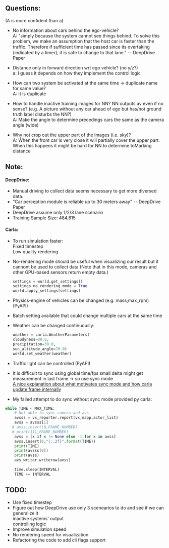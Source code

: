 ## Questions:

(A is more confident than a)

+ No information about cars behind the ego-vehicle?  
   A: "simply because the system cannot see things behind. To solve this problem, we make an assumption that the host car is faster than the trafﬁc. Therefore if sufﬁcient time has passed since its overtaking (indicated by a timer), it is safe to change to that lane." -- DeepDrive Paper

+ Distance only in forward direction wrt ego vehicle? (no y/z?)  
   a: I guess it depends on how they implement the control logic
   
+ How can two system be activated at the same time -> duplicate name for same value?  
   A: It is duplicate
   
+ How to handle inactive training images for NN? NN outputs av even if no sense? (e.g. A picture without any car ahead of ego but has/not ground truth label disturbs the NN?)  
   A: Make the angle to determine precedings cars the same as the camera angle (wide)

+ Why not crop out the upper part of the images (i.e. sky)?  
   A: When the front car is very close it will partially cover the upper part. When this happens it might be hard for NN to determine toMarking distance

## Note:
#### DeepDrive:
+ Manual driving to collect data seems necessary to get more diversed data. 
+ "Car perception module is reliable up to 30 meters away" -- DeepDrive Paper 
+ DeepDrive assume only 1/2/3 lane scenario
+ Training Sample Size: 484,815
   
#### Carla:
+ To run simulation faster:  
   Fixed timestep  
   Low quality rendering  
+ No-rendering mode should be useful when visualizing our result but it cannont be used to collect data (Note that in this mode, cameras and other GPU-based sensors return empty data.)  
    
    ```python
    settings = world.get_settings()
    settings.no_rendering_mode = True
    world.apply_settings(settings)
    ```
    
+ Physics-engine of vehicles can be changed (e.g. mass;max_rpm) (PyAPI)
+ Batch setting available that could change multiple cars at the same time
+ Weather can be changed continuously:
   
   ```python
   weather = carla.WeatherParameters(
   cloudyness=80.0,
   precipitation=30.0,
   sun_altitude_angle=70.0)
   world.set_weather(weather)
   ```
   
+ Traffic light can be controlled (PyAPI)  
+ It is difficult to sync using global time/fps small delta might get measurement in last frame -> so use sync mode  
   [A nice explanation about what motivates sync mode and how carla update frame internally](https://github.com/carla-simulator/carla/issues/1274#issuecomment-465567495)
+ My failed attempt to do sync without sync mode provided py carla:

```python
while TIME < MAX_TIME:
    # Not able to sync camera and avs
    avsss = vx_reporter.report(vx,mapp,actor_list) 
    avss = avsss[1]
   # avss.insert(0,FRAME_NUMBER)
   # print(111,FRAME_NUMBER)
    avss = [x if x != None else -1 for x in avss]
    avss.insert(0,"{:.2f}".format(TIME))
    print(TIME)
    print(avsss[0]) 
    print(avss)
    avs_writer.writerow(avss)
    
    time.sleep(INTERVAL)
    TIME += INTERVAL
```


## TODO:
+ Use fixed timestep
+ Figure out how DeepDrive use only 3 scenearios to do and see if we can generalize it  
   inactive systems' output  
   controlling logic
+ Improve simulation speed
+ No rendering speed for visualization
+ Refactoring the code to add cli flags support
